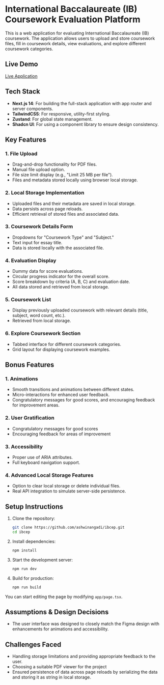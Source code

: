 # International Baccalaureate (IB) Coursework Evaluation Platform

This is a web application for evaluating International Baccalaureate (IB) coursework. The application allows users to upload and store coursework files, fill in coursework details, view evaluations, and explore different coursework categories.

## Live Demo

[Live Application]([<insert-live-url-here>](https://ib-coursework-evaluation-platform-three.vercel.app/))

## Tech Stack

- **Next.js 14**: For building the full-stack application with app router and server components.
- **TailwindCSS**: For responsive, utility-first styling.
- **Zustand**: For global state management.
- **Shadcn UI**: For using a component library to ensure design consistency.

## Key Features

### 1. File Upload
- Drag-and-drop functionality for PDF files.
- Manual file upload option.
- File size limit display (e.g., "Limit 25 MB per file").
- Files and metadata stored locally using browser local storage.

### 2. Local Storage Implementation
- Uploaded files and their metadata are saved in local storage.
- Data persists across page reloads.
- Efficient retrieval of stored files and associated data.

### 3. Coursework Details Form
- Dropdowns for "Coursework Type" and "Subject."
- Text input for essay title.
- Data is stored locally with the associated file.

### 4. Evaluation Display
- Dummy data for score evaluations.
- Circular progress indicator for the overall score.
- Score breakdown by criteria (A, B, C) and evaluation date.
- All data stored and retrieved from local storage.

### 5. Coursework List
- Display previously uploaded coursework with relevant details (title, subject, word count, etc.).
- Retrieved from local storage.

### 6. Explore Coursework Section
- Tabbed interface for different coursework categories.
- Grid layout for displaying coursework examples.

## Bonus Features

### 1. Animations
- Smooth transitions and animations between different states.
- Micro-interactions for enhanced user feedback.
- Congratulatory messages for good scores, and encouraging feedback for improvement areas.

### 2. User Gratification
- Congratulatory messages for good scores
- Encouraging feedback for areas of improvement

### 3. Accessibility
- Proper use of ARIA attributes.
- Full keyboard navigation support.

### 4. Advanced Local Storage Features
- Option to clear local storage or delete individual files.
- Real API integration to simulate server-side persistence.

## Setup Instructions

1. Clone the repository:
   ```bash
   git clone https://github.com/ashwinangadi/ibcep.git
   cd ibcep
   ```
2. Install dependencies:   
   ```bash
   npm install
   ```
3. Start the development server:
   ```bash
   npm run dev
   ```
4.	Build for production:
    ```bash
    npm run build
    ```
    
You can start editing the page by modifying `app/page.tsx`.

## Assumptions & Design Decisions
- The user interface was designed to closely match the Figma design with enhancements for animations and accessibility.

## Challenges Faced
-	Handling storage limitations and providing appropriate feedback to the user.
-	Choosing a suitable PDF viewer for the project
-	Ensured persistence of data across page reloads by serializing the data and storing it as string in local storage.

